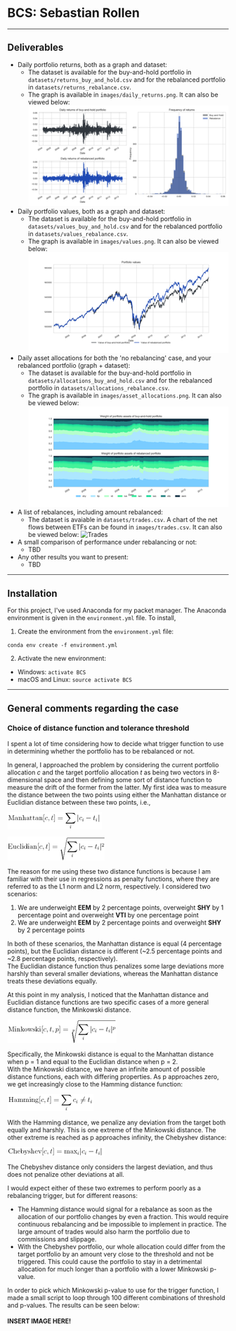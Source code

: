 # BCS: Sebastian Rollen
---
## Deliverables
* Daily portfolio returns, both as a graph and dataset:
  * The dataset is available for the buy-and-hold portfolio in 
  `datasets/returns_buy_and_hold.csv` and for the rebalanced portfolio in
  `datasets/returns_rebalance.csv`.
  * The graph is available in `images/daily_returns.png`. 
  It can also be viewed below:  
  ![returns](images/daily_returns.png)
* Daily portfolio values, both as a graph and dataset:
  * The dataset is available for the buy-and-hold portfolio in 
  `datasets/values_buy_and_hold.csv` and for the rebalanced portfolio in
  `datasets/values_rebalance.csv`.
  * The graph is available in `images/values.png`. It can also be viewed below:  
  ![Values](images/values.png)
* Daily asset allocations for both the 'no rebalancing' case, and your 
rebalanced portfolio (graph + dataset):
  * The dataset is available for the buy-and-hold portfolio in 
  `datasets/allocations_buy_and_hold.csv` and for the rebalanced portfolio in
  `datasets/allocations_rebalance.csv`.
  * The graph is available in `images/asset_allocations.png`. It can also be 
  viewed below:  
  ![Allocations](images/asset_allocations.png)
* A list of rebalances, including amount rebalanced:
  * The dataset is avaiable in `datasets/trades.csv`. A chart of the net flows between ETFs can be found in `images/trades.csv`. It can also be viewed below:
  ![Trades](imeages/trades.png)
* A small comparison of performance under rebalancing or not:
  * TBD
* Any other results you want to present:
  * TBD
---
## Installation
For this project, I've used Anaconda for my packet manager. The Anaconda 
environment is given in the `environment.yml` file. To install, 
1. Create the environment from the `environment.yml` file:  
```
conda env create -f environment.yml
```
2. Activate the new environment:
  * Windows: `activate BCS`
  * macOS and Linux: `source activate BCS`
---
## General comments regarding the case
### Choice of distance function and  tolerance threshold
I spent a lot of time considering how to decide what trigger function to use 
in determining whether the portfolio has to be rebalanced or not.

In general, I approached the problem by considering the current portfolio 
allocation *c* and the target portfolio allocation *t* as being two vectors in 
8-dimensional space and then defining some sort of distance function to measure 
the drift of the former from the latter. My first idea was to measure the 
distance between the two points using either the Manhattan distance or 
Euclidian distance between these two points, i.e.,

![Manhattan distance](equations/manhattan.png)

![Euclidian distance](equations/euclidian.png)

The reason for me using these two distance functions is because I am familiar 
with their use in regressions as penalty 
functions, where they are referred to as the L1 norm and L2 norm, respectively. 
I considered two scenarios:
1. We are underweight **EEM** by 2 percentage points, overweight **SHY** by 1 
percentage point and overweight **VTI** by one percentage point
2. We are underweight **EEM** by 2 percentage points and overweight **SHY** by 
2 percentage points

In both of these scenarios, the Manhattan distance is equal (4 percentage 
points), but the Euclidian distance is different (~2.5 percentage points and 
~2.8 percentage points, respectively).  
The Euclidian distance function thus penalizes some large deviations more 
harshly than several smaller deviations, whereas the Manhattan distance treats 
these deviations equally.

At this point in my analysis, I noticed that the Manhattan distance and 
Euclidian distance functions are two specific cases of a more general distance
function, the Minkowski distance.

![Minkowski distance](equations/minkowski.png)

Specifically, the Minkowski distance is equal to the Manhattan distance when
p = 1 and equal to the Euclidian distance when p = 2.  
With the Minkowski distance, we have an infinite amount of possible distance 
functions, each with differing properties. As p approaches zero, we get 
increasingly close to the Hamming distance function:

![Hamming distance](equations/hamming.png)

With the Hamming distance, we penalize any deviation from the target both 
equally and harshly. This is one extreme of the Minkowski distance. The other
extreme is reached as p approaches infinity, the Chebyshev distance:

![Chebyshev distance](equations/chebyshev.png)

The Chebyshev distance only considers the largest deviation, and thus does 
not penalize other deviations at all.

I would expect either of these two extremes to perform poorly as a rebalancing
trigger, but for different reasons:
* The Hamming distance would signal for a rebalance as soon as the allocation 
of our portfolio changes by even a fraction. This would require continuous
rebalancing and be impossible to implement in practice. The large amount of 
trades would also harm the portfolio due to commissions and slippage.
* With the Chebyshev portfolio, our whole allocation could differ from the 
target portfolio by an amount very close to the threshold and not be triggered.
This could cause the portfolio to stay in a detrimental allocation for much
longer than a portfolio with a lower Minkowski p-value.

In order to pick which Minkowski p-value to use for the trigger function, I 
made a small script to loop through 100 different combinations of threshold
and p-values. The results can be seen below:

#### INSERT IMAGE HERE!
